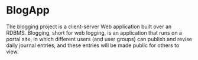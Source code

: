 # BlogApp
The blogging project is a client-server Web application built over an RDBMS. Blogging, short for web logging, is an application that runs on a portal site, in which different users (and user groups) can publish and revise daily journal entries, and these entries will be made public for others to view.
